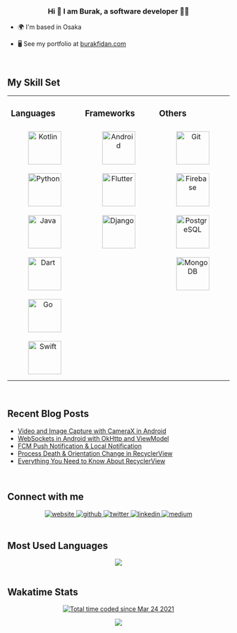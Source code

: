 ### <div align="center">Hi 👋 I am Burak, a software developer 👨‍💻</div>  
  

- 🌍  I'm based in Osaka  
  

- 🖥️  See my portfolio at [burakfidan.com](https://www.burakfidan.com/)  


<br/>  


## My Skill Set  
<table><tr><td valign="top" width="33%">


### Languages  
<div align="center">  
<a href="https://kotlinlang.org/" target="_blank"><img style="margin: 10px" src="https://profilinator.rishav.dev/skills-assets/kotlinlang-icon.svg" alt="Kotlin" height="75" /></a>  
<a href="https://www.python.org/" target="_blank"><img style="margin: 10px" src="https://profilinator.rishav.dev/skills-assets/python-original.svg" alt="Python" height="75" /></a>  
<a href="https://www.java.com/" target="_blank"><img style="margin: 10px" src="https://profilinator.rishav.dev/skills-assets/java-original-wordmark.svg" alt="Java" height="75" /></a>  
<a href="https://dart.dev/" target="_blank"><img style="margin: 10px" src="https://profilinator.rishav.dev/skills-assets/dartlang-icon.svg" alt="Dart" height="75" /></a>  
<a href="https://go.dev/" target="_blank"><img style="margin: 10px" src="https://profilinator.rishav.dev/skills-assets/go-original.svg" alt="Go" height="75" /></a>  
<a href="https://developer.apple.com/swift/" target="_blank"><img style="margin: 10px" src="https://profilinator.rishav.dev/skills-assets/swift-original-wordmark.svg" alt="Swift" height="75" /></a>  
</div>

</td><td valign="top" width="33%">



### Frameworks  
<div align="center">
<a href="https://www.android.com/intl/en_in/" target="_blank"><img style="margin: 10px" src="https://profilinator.rishav.dev/skills-assets/android-original-wordmark.svg" alt="Android" height="75" /></a>  
<a href="https://flutter.dev/" target="_blank"><img style="margin: 10px" src="https://profilinator.rishav.dev/skills-assets/flutterio-icon.svg" alt="Flutter" height="75" /></a>  
<a href="https://www.djangoproject.com/" target="_blank"><img style="margin: 10px" src="https://profilinator.rishav.dev/skills-assets/django-original.svg" alt="Django" height="75" /></a>  
</div>

</td><td valign="top" width="33%">



### Others  
<div align="center">  
<a href="https://github.com/" target="_blank"><img style="margin: 10px" src="https://profilinator.rishav.dev/skills-assets/git-scm-icon.svg" alt="Git" height="75" /></a>  
<a href="https://firebase.google.com/" target="_blank"><img style="margin: 10px" src="https://profilinator.rishav.dev/skills-assets/firebase.png" alt="Firebase" height="75" /></a>  
<a href="https://www.postgresql.org/" target="_blank"><img style="margin: 10px" src="https://profilinator.rishav.dev/skills-assets/postgresql-original-wordmark.svg" alt="PostgreSQL" height="75" /></a>  
<a href="https://www.mongodb.com/" target="_blank"><img style="margin: 10px" src="https://profilinator.rishav.dev/skills-assets/mongodb-original-wordmark.svg" alt="MongoDB" height="75" /></a>  
</div>

</td></tr></table>  

<br/>  


## Recent Blog Posts  
<!-- BLOG-POST-LIST:START -->
- [Video and Image Capture with CameraX in Android](https://itnext.io/video-and-image-capture-with-camerax-in-android-797f497c0487?source=rss-a99dac39edcb------2)
- [WebSockets in Android with OkHttp and ViewModel](https://itnext.io/websockets-in-android-with-okhttp-and-viewmodel-776a9eed67b5?source=rss-a99dac39edcb------2)
- [FCM Push Notification &amp; Local Notification](https://itnext.io/fcm-push-notification-local-notification-13117f447255?source=rss-a99dac39edcb------2)
- [Process Death &amp; Orientation Change in RecyclerView](https://proandroiddev.com/process-death-orientation-change-in-recyclerview-8f9c902e491b?source=rss-a99dac39edcb------2)
- [Everything You Need to Know About RecyclerView](https://proandroiddev.com/everything-you-need-to-know-about-recyclerview-577bf9248298?source=rss-a99dac39edcb------2)
<!-- BLOG-POST-LIST:END -->  

<br/>  


## Connect with me  
<div align="center">
<a href="http://burakfidan.com/" target="_blank">
<img src=https://img.shields.io/badge/Personal%20Site-5651e5?style=for-the-badge&logo=googlechrome&logoColor=white alt=website style="margin-bottom: 5px;" />
</a>
<a href="https://github.com/MrNtlu" target="_blank">
<img src=https://img.shields.io/badge/github-%2324292e.svg?&style=for-the-badge&logo=github&logoColor=white alt=github style="margin-bottom: 5px;" />
</a>
<a href="https://twitter.com/BurakFNtlu" target="_blank">
<img src=https://img.shields.io/badge/twitter-%2300acee.svg?&style=for-the-badge&logo=twitter&logoColor=white alt=twitter style="margin-bottom: 5px;" />
</a>
<a href="https://linkedin.com/in/burak-fidan" target="_blank">
<img src=https://img.shields.io/badge/linkedin-%231E77B5.svg?&style=for-the-badge&logo=linkedin&logoColor=white alt=linkedin style="margin-bottom: 5px;" />
</a>
<a href="https://medium.com/@burakdev" target="_blank">
<img src=https://img.shields.io/badge/medium-%23292929.svg?&style=for-the-badge&logo=medium&logoColor=white alt=medium style="margin-bottom: 5px;" />
</a>  
</div>  
  

<br/>  


## Most Used Languages
<div align="center"><img src="https://github-readme-stats.vercel.app/api/top-langs/?username=MrNtlu&show_icons=true&layout=compact&theme=vue&hide_border=true&count_private=true&hide=html,css,javascript&exclude_repo=Project-NinjaUnity,MadPlanetsUnity2D&langs_count=6" align="center" /></div>  

<br/>


## Wakatime Stats

<div align="center">
  <a href="https://wakatime.com/@e6cd4abe-43a8-4bce-8d4b-107232c9f7b5"><img src="https://wakatime.com/badge/user/e6cd4abe-43a8-4bce-8d4b-107232c9f7b5.svg" alt="Total time coded since Mar 24 2021" /></a>

  <br/>
  
  <img src="https://github-readme-stats.vercel.app/api/wakatime?username=MrNtlu&theme=vue&langs_count=6&layout=compact&hide=xml" align="center" /></div>  

<br/>
